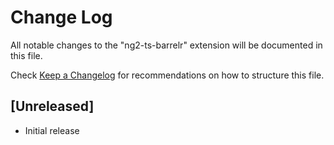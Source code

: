 # Change Log
All notable changes to the "ng2-ts-barrelr" extension will be documented in this file.

Check [Keep a Changelog](http://keepachangelog.com/) for recommendations on how to structure this file.

## [Unreleased]
- Initial release